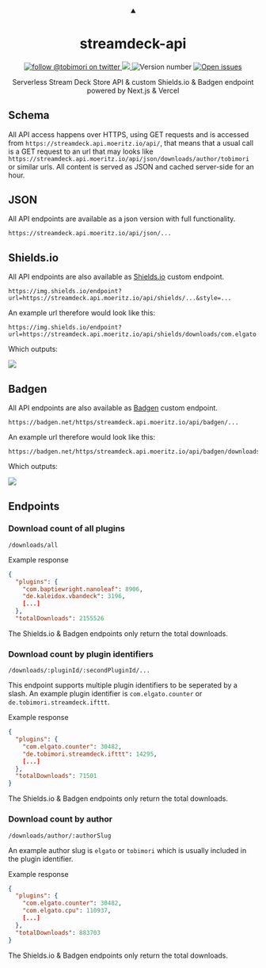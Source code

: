 <h3 align="center">
  ⯅
</h3>
<h1 align="center">
  streamdeck-api
</h1>
<p align="center">
  <a href="https://twitter.com/tobimori">
    <img src="https://img.shields.io/twitter/follow/tobimori?color=%231da1f2&label=follow%20%40tobimori&logo=twitter&logoColor=white&style=flat-square" alt="follow @tobimori on twitter" />
  </a>
  <a href="https://github.com/tobimori/streamdeck-api/deployments">
    <img src="https://img.shields.io/github/deployments/tobimori/streamdeck-api/production?logo=zeit&logoColor=white&style=flat-square" />
  </a>
  <img src="https://img.shields.io/github/package-json/v/tobimori/streamdeck-api?style=flat-square" alt="Version number" />
  <a href="https://github.com/tobimori/streamdeck-api/issues">
    <img src="https://img.shields.io/github/issues/tobimori/streamdeck-api?logo=github&style=flat-square" alt="Open issues" />
  </a>
</p>

<p align="center">
  Serverless Stream Deck Store API & custom Shields.io & Badgen endpoint powered by Next.js & Vercel
</p>

## Schema
All API access happens over HTTPS, using GET requests and is accessed from `https://streamdeck.api.moeritz.io/api/`, that means that a usual call is a GET request to an url that may looks like `https://streamdeck.api.moeritz.io/api/json/downloads/author/tobimori` or similar urls. All content is served as JSON and cached server-side for an hour.

## JSON
All API endpoints are available as a json version with full functionality.

```
https://streamdeck.api.moeritz.io/api/json/...
```

## Shields.io
All API endpoints are also available as [Shields.io](https://shields.io/) custom endpoint.

```
https://img.shields.io/endpoint?url=https://streamdeck.api.moeritz.io/api/shields/...&style=...
```

An example url therefore would look like this:
```
https://img.shields.io/endpoint?url=https://streamdeck.api.moeritz.io/api/shields/downloads/com.elgato.counter
```

Which outputs:

![](https://img.shields.io/endpoint?url=https://streamdeck.api.moeritz.io/api/shields/downloads/com.elgato.counter)

## Badgen
All API endpoints are also available as [Badgen](https://badgen.net/) custom endpoint.

```
https://badgen.net/https/streamdeck.api.moeritz.io/api/badgen/...
```

An example url therefore would look like this:
```
https://badgen.net/https/streamdeck.api.moeritz.io/api/badgen/downloads/com.elgato.counter
```

Which outputs:

![](https://badgen.net/https/streamdeck.api.moeritz.io/api/badgen/downloads/com.elgato.counter)

## Endpoints

### Download count of all plugins

```
/downloads/all
```

Example response

```json
{
  "plugins": {
    "com.baptiewright.nanoleaf": 8906,
    "de.kaleidox.vbandeck": 3196,
    [...]
  },
  "totalDownloads": 2155526
```

The Shields.io & Badgen endpoints only return the total downloads.

### Download count by plugin identifiers

```
/downloads/:pluginId/:secondPluginId/...
```
This endpoint supports multiple plugin identifiers to be seperated by a slash. An example plugin identifier is `com.elgato.counter` or `de.tobimori.streamdeck.ifttt`.

Example response

```json
{
  "plugins": {
    "com.elgato.counter": 30482,
    "de.tobimori.streamdeck.ifttt": 14295,
    [...]
  },
  "totalDownloads": 71501
}
```

The Shields.io & Badgen endpoints only return the total downloads.

### Download count by author

```
/downloads/author/:authorSlug
```
An example author slug is `elgato` or `tobimori` which is usually included in the plugin identifier.

Example response

```json
{
  "plugins": {
    "com.elgato.counter": 30482,
    "com.elgato.cpu": 110937,
    [...]
  },
  "totalDownloads": 883703
}
```

The Shields.io & Badgen endpoints only return the total downloads.
